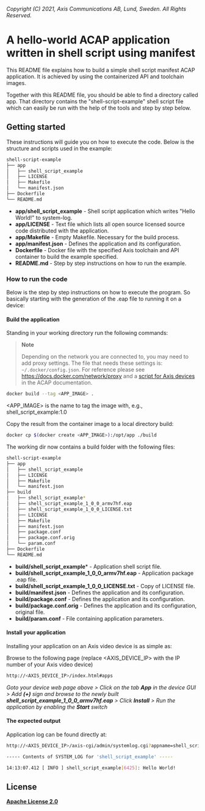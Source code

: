 *Copyright (C) 2021, Axis Communications AB, Lund, Sweden. All Rights Reserved.*

# A hello-world ACAP application written in shell script using manifest

This README file explains how to build a simple shell script manifest ACAP application. It is achieved by using the containerized API and toolchain images.

Together with this README file, you should be able to find a directory called app. That directory contains the "shell-script-example" shell script file which can easily be run with the help of the tools and step by step below.

## Getting started

These instructions will guide you on how to execute the code. Below is the structure and scripts used in the example:

```sh
shell-script-example
├── app
│   ├── shell_script_example
│   ├── LICENSE
│   ├── Makefile
│   └── manifest.json
├── Dockerfile
└── README.md
```

- **app/shell_script_example** - Shell script application which writes "Hello World!" to system-log.
- **app/LICENSE** - Text file which lists all open source licensed source code distributed with the application.
- **app/Makefile** - Empty Makefile. Necessary for the build process.
- **app/manifest.json** - Defines the application and its configuration.
- **Dockerfile** - Docker file with the specified Axis toolchain and API container to build the example specified.
- **README.md** - Step by step instructions on how to run the example.

### How to run the code

Below is the step by step instructions on how to execute the program. So basically starting with the generation of the .eap file to running it on a device:

#### Build the application

Standing in your working directory run the following commands:

> **Note**
>
> Depending on the network you are connected to, you may need to add proxy settings.
> The file that needs these settings is: `~/.docker/config.json`. For reference please see
> https://docs.docker.com/network/proxy and a
> [script for Axis devices](https://axiscommunications.github.io/acap-documentation/docs/develop/build-install-run.html#configure-network-proxy-settings) in the ACAP documentation.

```sh
docker build --tag <APP_IMAGE> .
```

<APP_IMAGE> is the name to tag the image with, e.g., shell_script_example:1.0

Copy the result from the container image to a local directory build:

```sh
docker cp $(docker create <APP_IMAGE>):/opt/app ./build
```

The working dir now contains a build folder with the following files:

```sh
shell-script-example
├── app
│   ├── shell_script_example
│   ├── LICENSE
│   ├── Makefile
│   └── manifest.json
├── build
│   ├── shell_script_example*
│   ├── shell_script_example_1_0_0_armv7hf.eap
│   ├── shell_script_example_1_0_0_LICENSE.txt
│   ├── LICENSE
│   ├── Makefile
│   ├── manifest.json
│   ├── package.conf
│   ├── package.conf.orig
│   └── param.conf
├── Dockerfile
└── README.md
```

- **build/shell_script_example*** - Application shell script file.
- **build/shell_script_example_1_0_0_armv7hf.eap** - Application package .eap file.
- **build/shell_script_example_1_0_0_LICENSE.txt** - Copy of LICENSE file.
- **build/manifest.json** - Defines the application and its configuration.
- **build/package.conf** - Defines the application and its configuration.
- **build/package.conf.orig** - Defines the application and its configuration, original file.
- **build/param.conf** - File containing application parameters.

#### Install your application

Installing your application on an Axis video device is as simple as:

Browse to the following page (replace <AXIS_DEVICE_IP> with the IP number of your Axis video device)

```sh
http://<AXIS_DEVICE_IP>/index.html#apps
```

*Goto your device web page above > Click on the tab **App** in the device GUI > Add **(+)** sign and browse to
the newly built **shell_script_example_1_0_0_armv7hf.eap** > Click **Install** > Run the application by enabling the **Start** switch*

#### The expected output

Application log can be found directly at:

```sh
http://<AXIS_DEVICE_IP>/axis-cgi/admin/systemlog.cgi?appname=shell_script_example
```

```sh
----- Contents of SYSTEM_LOG for 'shell_script_example' -----

14:13:07.412 [ INFO ] shell_script_example[6425]: Hello World!

```

## License

**[Apache License 2.0](../LICENSE)**
